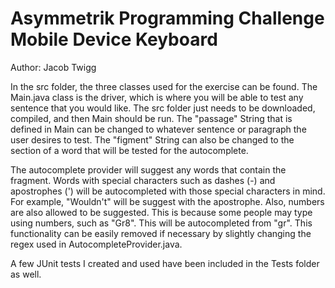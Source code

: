 # Asymmetrik Programming Challenge Mobile Device Keyboard 
Author: Jacob Twigg 

In the src folder, the three classes used for the exercise can be found. The Main.java class is the driver, which is where you will be able to test any sentence that you would like. The src folder just needs to be downloaded, compiled, and then Main should be run. The "passage" String that is defined in Main can be changed to whatever sentence or paragraph the user desires to test. The "figment" String can also be changed to the section of a word that will be tested for the autocomplete. 

The autocomplete provider will suggest any words that contain the fragment. Words with special characters such as dashes (-) and apostrophes (') will be autocompleted with those special characters in mind. For example, "Wouldn't" will be suggest with the apostrophe. Also, numbers are also allowed to be suggested. This is because some people may type using numbers, such as "Gr8". This will be autocompleted from "gr". This functionality can be easily removed if necessary by slightly changing the regex used in AutocompleteProvider.java. 

A few JUnit tests I created and used have been included in the Tests folder as well. 
